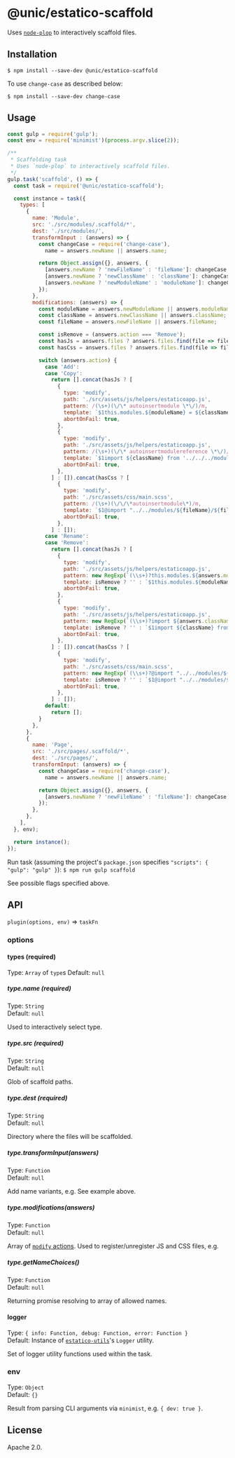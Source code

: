 # @unic/estatico-scaffold

Uses [`node-plop`](https://github.com/amwmedia/node-plop) to interactively scaffold files.

## Installation

```
$ npm install --save-dev @unic/estatico-scaffold
```

To use `change-case` as described below:
```
$ npm install --save-dev change-case
```


## Usage

```js
const gulp = require('gulp');
const env = require('minimist')(process.argv.slice(2));

/**
 * Scaffolding task
 * Uses `node-plop` to interactively scaffold files.
 */
gulp.task('scaffold', () => {
  const task = require('@unic/estatico-scaffold');

  const instance = task({
    types: [
      {
        name: 'Module',
        src: './src/modules/.scaffold/*',
        dest: './src/modules/',
        transformInput : (answers) => {
          const changeCase = require('change-case'),
            name = answers.newName || answers.name;

          return Object.assign({}, answers, {
            [answers.newName ? 'newFileName' : 'fileName']: changeCase.snake(path.basename(name)),
            [answers.newName ? 'newClassName' : 'className']: changeCase.pascal(path.basename(name)),
            [answers.newName ? 'newModuleName' : 'moduleName']: changeCase.camel(path.basename(name)),
          });
        },
        modifications: (answers) => {
          const moduleName = answers.newModuleName || answers.moduleName;
          const className = answers.newClassName || answers.className;
          const fileName = answers.newFileName || answers.fileName;

          const isRemove = (answers.action === 'Remove');
          const hasJs = answers.files ? answers.files.find(file => file.match(/{{fileName}}\.js/)) : true;
          const hasCss = answers.files ? answers.files.find(file => file.match(/{{fileName}}\.scss/)) : true;

          switch (answers.action) {
            case 'Add':
            case 'Copy':
              return [].concat(hasJs ? [
                {
                  type: 'modify',
                  path: './src/assets/js/helpers/estaticoapp.js',
                  pattern: /(\s+)(\/\* autoinsertmodule \*\/)/m,
                  template: `$1this.modules.${moduleName} = ${className};$1$2`,
                  abortOnFail: true,
                },
                {
                  type: 'modify',
                  path: './src/assets/js/helpers/estaticoapp.js',
                  pattern: /(\s+)(\/\* autoinsertmodulereference \*\/)/m,
                  template: `$1import ${className} from '../../../modules/${fileName}/${fileName}';$1$2`,
                  abortOnFail: true,
                },
              ] : []).concat(hasCss ? [
                {
                  type: 'modify',
                  path: './src/assets/css/main.scss',
                  pattern: /(\s+)(\/\/\*autoinsertmodule\*)/m,
                  template: `$1@import "../../modules/${fileName}/${fileName}";$1$2`,
                  abortOnFail: true,
                },
              ] : []);
            case 'Rename':
            case 'Remove':
              return [].concat(hasJs ? [
                {
                  type: 'modify',
                  path: './src/assets/js/helpers/estaticoapp.js',
                  pattern: new RegExp(`(\\s+)?this.modules.${answers.moduleName} = ${answers.className};`, 'm'),
                  template: isRemove ? '' : `$1this.modules.${moduleName} = ${className};`,
                  abortOnFail: true,
                },
                {
                  type: 'modify',
                  path: './src/assets/js/helpers/estaticoapp.js',
                  pattern: new RegExp(`(\\s+)?import ${answers.className} from '../../../modules/${answers.fileName}/${answers.fileName}';`, 'm'),
                  template: isRemove ? '' : `$1import ${className} from '../../../modules/${fileName}/${fileName}';`,
                  abortOnFail: true,
                },
              ] : []).concat(hasCss ? [
                {
                  type: 'modify',
                  path: './src/assets/css/main.scss',
                  pattern: new RegExp(`(\\s+)?@import "../../modules/${answers.fileName}/${answers.fileName}";`, 'm'),
                  template: isRemove ? '' : `$1@import "../../modules/${fileName}/${fileName}";`,
                  abortOnFail: true,
                },
              ] : []);
            default:
              return [];
          }
        },
      },
      {
        name: 'Page',
        src: './src/pages/.scaffold/*',
        dest: './src/pages/',
        transformInput: (answers) => {
          const changeCase = require('change-case'),
            name = answers.newName || answers.name;

          return Object.assign({}, answers, {
            [answers.newName ? 'newFileName' : 'fileName']: changeCase.snake(path.basename(name)),
          });
        },
      },
    ],
  }, env);

  return instance();
});
```

Run task (assuming the project's `package.json` specifies `"scripts": { "gulp": "gulp" }`):
`$ npm run gulp scaffold`

See possible flags specified above.

## API

`plugin(options, env)` => `taskFn`

### options

#### types (required)

Type: `Array` of `type`s
Default: `null`

##### type.name (required)

Type: `String`<br>
Default: `null`

Used to interactively select type.

##### type.src (required)

Type: `String`<br>
Default: `null`

Glob of scaffold paths.

##### type.dest (required)

Type: `String`<br>
Default: `null`

Directory where the files will be scaffolded.

##### type.transformInput(answers)

Type: `Function`<br>
Default: `null`

Add name variants, e.g. See example above.

##### type.modifications(answers)

Type: `Function`<br>
Default: `null`

Array of [`modify` actions](https://plopjs.com/documentation/#modify). Used to register/unregister JS and CSS files, e.g.

##### type.getNameChoices()

Type: `Function`<br>
Default: `null`

Returning promise resolving to array of allowed names.

#### logger

Type: `{ info: Function, debug: Function, error: Function }`<br>
Default: Instance of [`estatico-utils`](../estatico-utils)'s `Logger` utility.

Set of logger utility functions used within the task.

### env

Type: `Object`<br>
Default: `{}`

Result from parsing CLI arguments via `minimist`, e.g. `{ dev: true }`.

## License

Apache 2.0.
